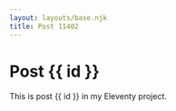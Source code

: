```yaml
---
layout: layouts/base.njk
title: Post 11402
---
```


# Post {{ id }}

This is post {{ id }} in my Eleventy project.
